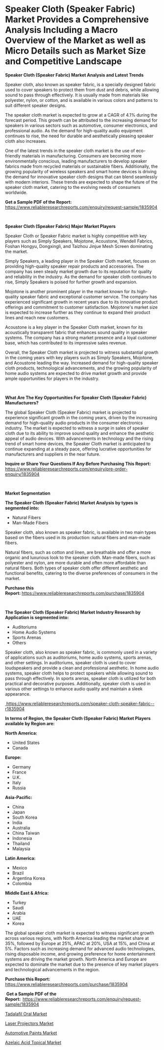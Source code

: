 <p><h1>Speaker Cloth (Speaker Fabric) Market Provides a Comprehensive Analysis Including a Macro Overview of the Market as well as Micro Details such as Market Size and Competitive Landscape</h1></p><p><strong>Speaker Cloth (Speaker Fabric) Market Analysis and Latest Trends</strong></p>
<p><p>Speaker cloth, also known as speaker fabric, is a specially designed fabric used to cover speakers to protect them from dust and debris, while allowing sound to pass through effectively. It is usually made from materials like polyester, nylon, or cotton, and is available in various colors and patterns to suit different speaker designs.</p><p>The speaker cloth market is expected to grow at a CAGR of 4.1% during the forecast period. This growth can be attributed to the increasing demand for speakers in various sectors such as automotive, consumer electronics, and professional audio. As the demand for high-quality audio equipment continues to rise, the need for durable and aesthetically pleasing speaker cloth also increases.</p><p>One of the latest trends in the speaker cloth market is the use of eco-friendly materials in manufacturing. Consumers are becoming more environmentally conscious, leading manufacturers to develop speaker fabrics made from recycled materials or sustainable fibers. Additionally, the growing popularity of wireless speakers and smart home devices is driving the demand for innovative speaker cloth designs that can blend seamlessly with modern interiors. These trends are expected to shape the future of the speaker cloth market, catering to the evolving needs of consumers worldwide.</p></p>
<p><strong>Get a Sample PDF of the Report:&nbsp;</strong> <a href="https://www.reliableresearchreports.com/enquiry/request-sample/1835904">https://www.reliableresearchreports.com/enquiry/request-sample/1835904</a></p>
<p>&nbsp;</p>
<p><strong>Speaker Cloth (Speaker Fabric) Major Market Players</strong></p>
<p><p>Speaker Cloth or Speaker Fabric market is highly competitive with key players such as Simply Speakers, Mojotone, Acoustone, Wendell Fabrics, Foshan Hongyu, Dongxingli, and Taizhou Jinjue Mesh Screen dominating the market. </p><p>Simply Speakers, a leading player in the Speaker Cloth market, focuses on providing high-quality speaker repair products and accessories. The company has seen steady market growth due to its reputation for quality and reliability in the industry. As the demand for speaker cloth continues to rise, Simply Speakers is poised for further growth and expansion.</p><p>Mojotone is another prominent player in the market known for its high-quality speaker fabric and exceptional customer service. The company has experienced significant growth in recent years due to its innovative product offerings and commitment to customer satisfaction. Mojotone's market size is expected to increase further as they continue to expand their product lines and reach new customers.</p><p>Acoustone is a key player in the Speaker Cloth market, known for its acoustically transparent fabric that enhances sound quality in speaker systems. The company has a strong market presence and a loyal customer base, which has contributed to its impressive sales revenue.</p><p>Overall, the Speaker Cloth market is projected to witness substantial growth in the coming years with key players such as Simply Speakers, Mojotone, and Acoustone leading the way. Increased demand for high-quality speaker cloth products, technological advancements, and the growing popularity of home audio systems are expected to drive market growth and provide ample opportunities for players in the industry.</p></p>
<p>&nbsp;</p>
<p><strong>What Are The Key Opportunities For Speaker Cloth (Speaker Fabric) Manufacturers?</strong></p>
<p><p>The global Speaker Cloth (Speaker Fabric) market is projected to experience significant growth in the coming years, driven by the increasing demand for high-quality audio products in the consumer electronics industry. The market is expected to witness a surge in sales of speaker cloth due to its ability to improve sound quality and enhance the aesthetic appeal of audio devices. With advancements in technology and the rising trend of smart home devices, the Speaker Cloth market is anticipated to continue expanding at a steady pace, offering lucrative opportunities for manufacturers and suppliers in the near future.</p></p>
<p><strong>Inquire or Share Your Questions If Any Before Purchasing This Report:</strong> <a href="https://www.reliableresearchreports.com/enquiry/pre-order-enquiry/1835904">https://www.reliableresearchreports.com/enquiry/pre-order-enquiry/1835904</a></p>
<p>&nbsp;</p>
<p><strong>Market Segmentation</strong></p>
<p><strong>The Speaker Cloth (Speaker Fabric) Market Analysis by types is segmented into:</strong></p>
<p><ul><li>Natural Fibers</li><li>Man-Made Fibers</li></ul></p>
<p><p>Speaker cloth, also known as speaker fabric, is available in two main types based on the fibers used in its production: natural fibers and man-made fibers. </p><p>Natural fibers, such as cotton and linen, are breathable and offer a more organic and luxurious look to the speaker cloth. Man-made fibers, such as polyester and nylon, are more durable and often more affordable than natural fibers. Both types of speaker cloth offer different aesthetic and functional benefits, catering to the diverse preferences of consumers in the market.</p></p>
<p><strong>Purchase this Report:&nbsp;</strong><a href="https://www.reliableresearchreports.com/purchase/1835904">https://www.reliableresearchreports.com/purchase/1835904</a></p>
<p>&nbsp;</p>
<p><strong>The Speaker Cloth (Speaker Fabric) Market Industry Research by Application is segmented into:</strong></p>
<p><ul><li>Auditoriums</li><li>Home Audio Systems</li><li>Sports Arenas</li><li>Others</li></ul></p>
<p><p>Speaker cloth, also known as speaker fabric, is commonly used in a variety of applications such as auditoriums, home audio systems, sports arenas, and other settings. In auditoriums, speaker cloth is used to cover loudspeakers and provide a clean and professional aesthetic. In home audio systems, speaker cloth helps to protect speakers while allowing sound to pass through effectively. In sports arenas, speaker cloth is utilized for both practical and decorative purposes. Additionally, speaker cloth is used in various other settings to enhance audio quality and maintain a sleek appearance.</p></p>
<p><a href="https://www.reliableresearchreports.com/speaker-cloth-speaker-fabric--r1835904">&nbsp;https://www.reliableresearchreports.com/speaker-cloth-speaker-fabric--r1835904</a></p>
<p><strong>In terms of Region, the Speaker Cloth (Speaker Fabric) Market Players available by Region are:</strong></p>
<p>
    <p> <strong> North America: </strong>
        <ul>
            <li>United States</li>
            <li>Canada</li>
        </ul>
        </p> 
    <p> <strong> Europe: </strong>
        <ul>
            <li>Germany</li>
            <li>France</li>
            <li>U.K.</li>
            <li>Italy</li>
            <li>Russia</li>
        </ul>
        </p> 
    <p> <strong> Asia-Pacific: </strong>
        <ul>
            <li>China</li>
            <li>Japan</li>
            <li>South Korea</li>
            <li>India</li>
            <li>Australia</li>
            <li>China Taiwan</li>
            <li>Indonesia</li>
            <li>Thailand</li>
            <li>Malaysia</li>
        </ul>
        </p> 
    <p> <strong> Latin America: </strong>
        <ul>
            <li>Mexico</li>
            <li>Brazil</li>
            <li>Argentina Korea</li>
            <li>Colombia</li>
        </ul>
        </p> 
    <p> <strong> Middle East & Africa: </strong>
        <ul>
            <li>Turkey</li>
            <li>Saudi</li>
            <li>Arabia</li>
            <li>UAE</li>
            <li>Korea</li>
        </ul>
    </p>
    </p>
<p><p>The global speaker cloth market is expected to witness significant growth across various regions, with North America leading the market share at 35%, followed by Europe at 25%, APAC at 20%, USA at 15%, and China at 5%. Factors such as increasing demand for advanced audio technologies, rising disposable income, and growing preference for home entertainment systems are driving the market growth. North America and Europe are expected to dominate the market due to the presence of key market players and technological advancements in the region.</p></p>
<p><strong>Purchase this Report: </strong><a href="https://www.reliableresearchreports.com/purchase/1835904">https://www.reliableresearchreports.com/purchase/1835904</a></p>
<p>&nbsp;<strong>Get a Sample PDF of the Report:&nbsp;&nbsp;</strong><a href="https://www.reliableresearchreports.com/enquiry/request-sample/1835904">https://www.reliableresearchreports.com/enquiry/request-sample/1835904</a></p>
<p><strong></strong></p>
<p><p><a href="https://github.com/Hunterico88/Market-Research-Report-List-1/blob/main/tadalafil-oral-market.md">Tadalafil Oral Market</a></p><p><a href="https://www.linkedin.com/pulse/laser-projectors-market-insight-trends-growth-forecasted-t7bye">Laser Projectors Market</a></p><p><a href="https://www.linkedin.com/pulse/automotive-paints-market-global-regional-analysis-2024--dspee">Automotive Paints Market</a></p><p><a href="https://github.com/nhteumcc68/Market-Research-Report-List-1/blob/main/azelaic-acid-topical-market.md">Azelaic Acid Topical Market</a></p></p>